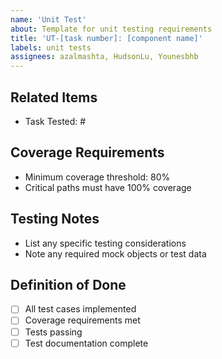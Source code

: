```yaml
---
name: 'Unit Test'
about: Template for unit testing requirements
title: 'UT-[task number]: [component name]'
labels: unit tests
assignees: azalmashta, HudsonLu, Younesbhb
---
```

## Related Items

- Task Tested: #

## Coverage Requirements

- Minimum coverage threshold: 80%
- Critical paths must have 100% coverage

## Testing Notes

- List any specific testing considerations
- Note any required mock objects or test data

## Definition of Done

- [ ] All test cases implemented
- [ ] Coverage requirements met
- [ ] Tests passing
- [ ] Test documentation complete

